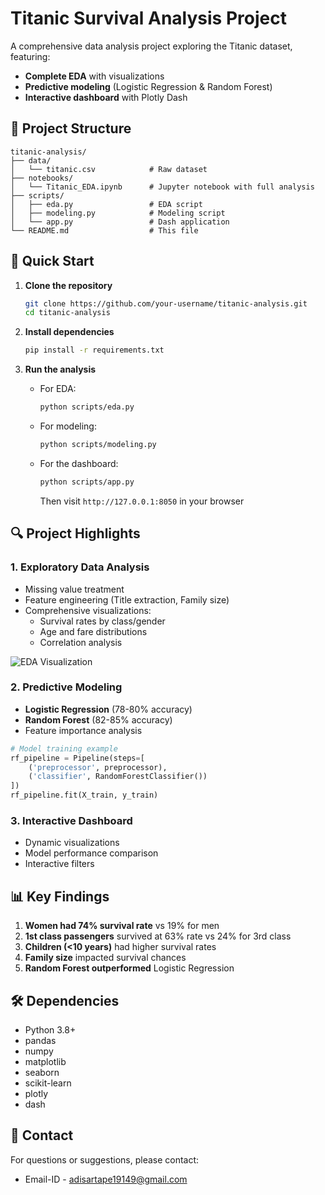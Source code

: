 # **Titanic Survival Analysis Project**
A comprehensive data analysis project exploring the Titanic dataset, featuring:
- **Complete EDA** with visualizations
- **Predictive modeling** (Logistic Regression & Random Forest)
- **Interactive dashboard** with Plotly Dash

## **📂 Project Structure**

```
titanic-analysis/
├── data/
│   └── titanic.csv            # Raw dataset
├── notebooks/
│   └── Titanic_EDA.ipynb      # Jupyter notebook with full analysis
├── scripts/
│   ├── eda.py                 # EDA script
│   ├── modeling.py            # Modeling script
│   └── app.py                 # Dash application
└── README.md                  # This file
```

## **🚀 Quick Start**

1. **Clone the repository**
   ```bash
   git clone https://github.com/your-username/titanic-analysis.git
   cd titanic-analysis
   ```

2. **Install dependencies**
   ```bash
   pip install -r requirements.txt
   ```

3. **Run the analysis**
   - For EDA:
     ```bash
     python scripts/eda.py
     ```
   - For modeling:
     ```bash
     python scripts/modeling.py
     ```
   - For the dashboard:
     ```bash
     python scripts/app.py
     ```
     Then visit `http://127.0.0.1:8050` in your browser

## **🔍 Project Highlights**

### **1. Exploratory Data Analysis**
- Missing value treatment
- Feature engineering (Title extraction, Family size)
- Comprehensive visualizations:
  - Survival rates by class/gender
  - Age and fare distributions
  - Correlation analysis

![EDA Visualization](images/survival_by_class.png)

### **2. Predictive Modeling**
- **Logistic Regression** (78-80% accuracy)
- **Random Forest** (82-85% accuracy)
- Feature importance analysis

```python
# Model training example
rf_pipeline = Pipeline(steps=[
    ('preprocessor', preprocessor),
    ('classifier', RandomForestClassifier())
])
rf_pipeline.fit(X_train, y_train)
```

### **3. Interactive Dashboard**
- Dynamic visualizations
- Model performance comparison
- Interactive filters

## **📊 Key Findings**
1. **Women had 74% survival rate** vs 19% for men
2. **1st class passengers** survived at 63% rate vs 24% for 3rd class
3. **Children (<10 years)** had higher survival rates
4. **Family size** impacted survival chances
5. **Random Forest outperformed** Logistic Regression

## **🛠️ Dependencies**
- Python 3.8+
- pandas
- numpy
- matplotlib
- seaborn
- scikit-learn
- plotly
- dash

## **📧 Contact**
For questions or suggestions, please contact:
- Email-ID - adisartape19149@gmail.com
